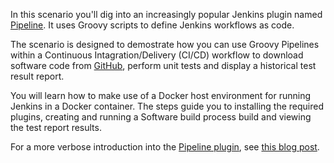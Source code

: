 In this scenario you'll dig into an increasingly popular Jenkins plugin named [Pipeline](https://wiki.jenkins-ci.org/display/JENKINS/Pipeline+Plugin). It uses Groovy scripts to define Jenkins workflows as code.

The scenario is designed to demostrate how you can use Groovy Pipelines within a Continuous Intagration/Delivery (CI/CD) workflow to download software code from [GitHub](https://github.com/), perform unit tests and display a historical test result report.

You will learn how to make use of a Docker host environment for running Jenkins in a Docker container. The steps guide you to installing the required plugins, creating and running a Software build process build and viewing the test report results.

For a more verbose introduction into the [Pipeline plugin](https://wiki.jenkins-ci.org/display/JENKINS/Pipeline+Plugin), see [this blog post](http://wp.me/p6C5gC-NZ).
